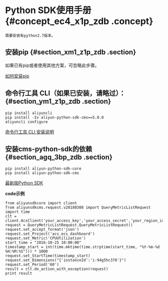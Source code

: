 # Python SDK使用手册 {#concept_ec4_x1p_zdb .concept}

```
需要安装有python2.7版本。
```

## 安装pip {#section_xm1_z1p_zdb .section}

如果已有pip或者使用其他方案，可忽略此步骤。

[如何安装pip](http://pip-cn.readthedocs.org/en/latest/installing.html)

## 命令行工具 CLI（如果已安装，请略过）： {#section_ym1_z1p_zdb .section}

```
pip install aliyuncli
pip install -Iv aliyun-python-sdk-cms==5.0.0
aliyuncli configure
```

[命令行工具 CLI 安装说明](https://help.aliyun.com/document_detail/43008.html)

## 安装cms-python-sdk的依赖 {#section_agq_3bp_zdb .section}

```
pip install aliyun-python-sdk-core
pip install aliyun-python-sdk-cms
```

[最新版Python SDK](https://github.com/aliyun/aliyun-openapi-python-sdk/blob/master/aliyun-python-sdk-cms/aliyunsdkcms/request/v20180308/PutCustomMetricRequest.py)

**code示例**

```
from aliyunsdkcore import client
from aliyunsdkcms.request.v20180308 import QueryMetricListRequest
import time
clt = client.AcsClient('your_access_key','your_access_secret','your_region_id')
request = QueryMetricListRequest.QueryMetricListRequest()
request.set_accept_format('json')
request.set_Project('acs_ecs_dashboard')
request.set_Metric('CPUUtilization')
start_time = "2016-10-25 10:00:00"
timestamp_start = int(time.mktime(time.strptime(start_time, "%Y-%m-%d %H:%M:%S"))) * 1000
request.set_StartTime(timestamp_start)
request.set_Dimensions("{'instanceId':'i-94g5hc378'}")
request.set_Period('60')
result = clt.do_action_with_exception(request)
print result
```


